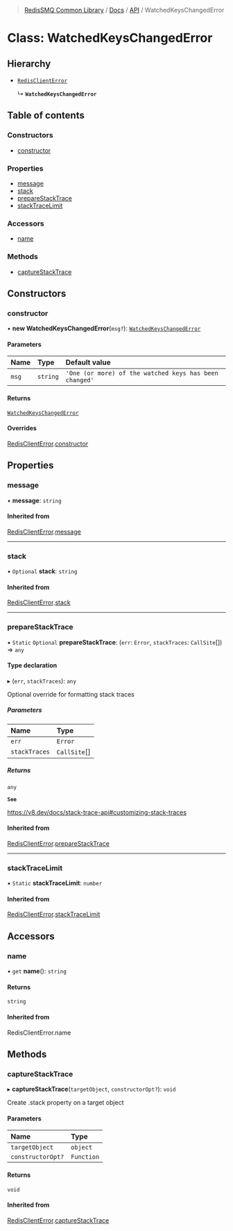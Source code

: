 >[RedisSMQ Common Library](../../../README.md) / [Docs](../../README.md) / [API](../README.md) / WatchedKeysChangedError

# Class: WatchedKeysChangedError

## Hierarchy

- [`RedisClientError`](../classes/RedisClientError.md)

  ↳ **`WatchedKeysChangedError`**

## Table of contents

### Constructors

- [constructor](../classes/WatchedKeysChangedError.md#constructor)

### Properties

- [message](../classes/WatchedKeysChangedError.md#message)
- [stack](../classes/WatchedKeysChangedError.md#stack)
- [prepareStackTrace](../classes/WatchedKeysChangedError.md#preparestacktrace)
- [stackTraceLimit](../classes/WatchedKeysChangedError.md#stacktracelimit)

### Accessors

- [name](../classes/WatchedKeysChangedError.md#name)

### Methods

- [captureStackTrace](../classes/WatchedKeysChangedError.md#capturestacktrace)

## Constructors

### constructor

• **new WatchedKeysChangedError**(`msg?`): [`WatchedKeysChangedError`](../classes/WatchedKeysChangedError.md)

#### Parameters

| Name | Type | Default value |
| :------ | :------ | :------ |
| `msg` | `string` | `'One (or more) of the watched keys has been changed'` |

#### Returns

[`WatchedKeysChangedError`](../classes/WatchedKeysChangedError.md)

#### Overrides

[RedisClientError](../classes/RedisClientError.md).[constructor](../classes/RedisClientError.md#constructor)

## Properties

### message

• **message**: `string`

#### Inherited from

[RedisClientError](../classes/RedisClientError.md).[message](../classes/RedisClientError.md#message)

___

### stack

• `Optional` **stack**: `string`

#### Inherited from

[RedisClientError](../classes/RedisClientError.md).[stack](../classes/RedisClientError.md#stack)

___

### prepareStackTrace

▪ `Static` `Optional` **prepareStackTrace**: (`err`: `Error`, `stackTraces`: `CallSite`[]) => `any`

#### Type declaration

▸ (`err`, `stackTraces`): `any`

Optional override for formatting stack traces

##### Parameters

| Name | Type |
| :------ | :------ |
| `err` | `Error` |
| `stackTraces` | `CallSite`[] |

##### Returns

`any`

**`See`**

https://v8.dev/docs/stack-trace-api#customizing-stack-traces

#### Inherited from

[RedisClientError](../classes/RedisClientError.md).[prepareStackTrace](../classes/RedisClientError.md#preparestacktrace)

___

### stackTraceLimit

▪ `Static` **stackTraceLimit**: `number`

#### Inherited from

[RedisClientError](../classes/RedisClientError.md).[stackTraceLimit](../classes/RedisClientError.md#stacktracelimit)

## Accessors

### name

• `get` **name**(): `string`

#### Returns

`string`

#### Inherited from

RedisClientError.name

## Methods

### captureStackTrace

▸ **captureStackTrace**(`targetObject`, `constructorOpt?`): `void`

Create .stack property on a target object

#### Parameters

| Name | Type |
| :------ | :------ |
| `targetObject` | `object` |
| `constructorOpt?` | `Function` |

#### Returns

`void`

#### Inherited from

[RedisClientError](../classes/RedisClientError.md).[captureStackTrace](../classes/RedisClientError.md#capturestacktrace)
